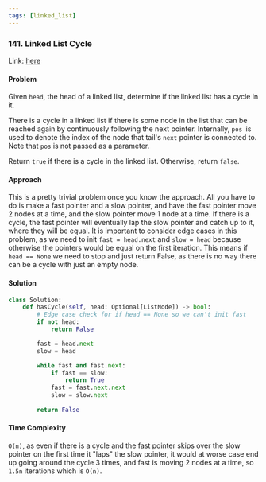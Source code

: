 ```yaml
---
tags: [linked_list]
---
```


### 141. Linked List Cycle

Link: [here](https://leetcode.com/problems/linked-list-cycle/description/)

#### Problem
Given `head`, the head of a linked list, determine if the linked list has a cycle in it.

There is a cycle in a linked list if there is some node in the list that can be reached again by continuously following the next pointer. Internally, `pos `is used to denote the index of the node that tail's `next` pointer is connected to. Note that `pos` is not passed as a parameter.

Return `true` if there is a cycle in the linked list. Otherwise, return `false`.

#### Approach
This is a pretty trivial problem once you know the approach. All you have to do is make a fast pointer and a slow pointer, and have the fast pointer move 2 nodes at a time, and the slow pointer move 1 node at a time. If there is a cycle, the fast pointer will eventually lap the slow pointer and catch up to it, where they will be equal. 
It is important to consider edge cases in this problem, as we need to init `fast = head.next` and `slow = head` because otherwise the pointers would be equal on the first iteration. This means if `head == None` we need to stop and just return False, as there is no way there can be a cycle with just an empty node. 

#### Solution
```python 
class Solution:
    def hasCycle(self, head: Optional[ListNode]) -> bool:
        # Edge case check for if head == None so we can't init fast
        if not head:
            return False

        fast = head.next
        slow = head

        while fast and fast.next:
            if fast == slow:
                return True
            fast = fast.next.next
            slow = slow.next
        
        return False
```

#### Time Complexity
`O(n)`, as even if there is a cycle and the fast pointer skips over the slow pointer on the first time it "laps" the slow pointer, it would at worse case end up going around the cycle 3 times, and fast is moving 2 nodes at a time, so `1.5n` iterations which is `O(n)`.